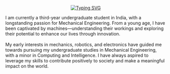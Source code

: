 <p align="center">
  <a href="https://git.io/typing-svg">
<img src="https://readme-typing-svg.demolab.com?font=Courier+New&size=30&pause=100&color=FFFFFF&width=435&lines=Hi+there%2C+I'm+Varad+Gorantyal+%F0%9F%91%8B" alt="Typing SVG">
  </a>
</p>

I am currently a third-year undergraduate student in India, with a longstanding passion for Mechanical Engineering. From a young age, I have been captivated
by machines—understanding their workings and exploring their potential to enhance our lives through innovation.
<br />
<br />
My early interests in mechanics, robotics, and electronics have guided me towards pursuing my undergraduate studies 
in Mechanical Engineering, with a minor in Computing and Intelligence. I have always aspired to leverage my skills to
contribute positively to society and make a meaningful impact on the world.

